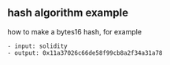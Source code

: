 ## hash algorithm example

how to make a bytes16 hash, for example

```
- input: solidity     
- output: 0x11a37026c66de58f99cb8a2f34a31a78
```
